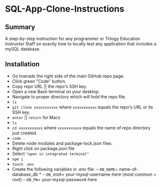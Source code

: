 # SQL-App-Clone-Instructions

## Summary

A step-by-step instruction for any programmer or Trilogy Education Instructor Staff on exactly how to locally test any application that includes a mySQL database.

## Installation

- Go towrads the right side of the main GitHub repo page.
- Click green "Code" button. 
- Copy repo URL || the repo's SSH key.
- Open a new Bash terminal on your desktop.
- Navigate to proper directory which will hold the repo file.
- `ls`
- `git clone xxxxxxxxxxx` where `xxxxxxxxxxx` equals the repo's URL or its SSH key.
- ``enter`` || ``return`` for Macs
- `ls`
- `cd xxxxxxxxxxx` where `xxxxxxxxxxx` equals the name of repo directory just created.
- `code .`
- Delete node modules and package-lock.json files.
- Right click on package.json file
- Select ``"open in integrated terminal"``
- `npm i`
- `touch .env`
- Create the following variables in .env file:
  --`DB_NAME`= name-of-database_db *
  --`DB_USER`= your-mysql-username-here (most common = root)
  --`DB_PW`= your-mysql-password-here
